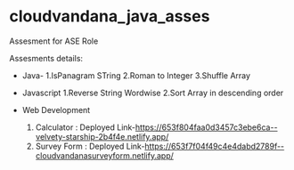 # cloudvandana_java_asses
Assesment for ASE Role

Assesments details:

* Java-
     1.IsPanagram STring
     2.Roman to Integer
     3.Shuffle Array

* Javascript
     1.Reverse String Wordwise
      2.Sort Array in descending order

* Web Development
    1. Calculator : Deployed Link-https://653f804faa0d3457c3ebe6ca--velvety-starship-2b4f4e.netlify.app/
    2. Survey Form : Deployed Link-https://653f7f04f49c4e4dabd2789f--cloudvandanasurveyform.netlify.app/
   


